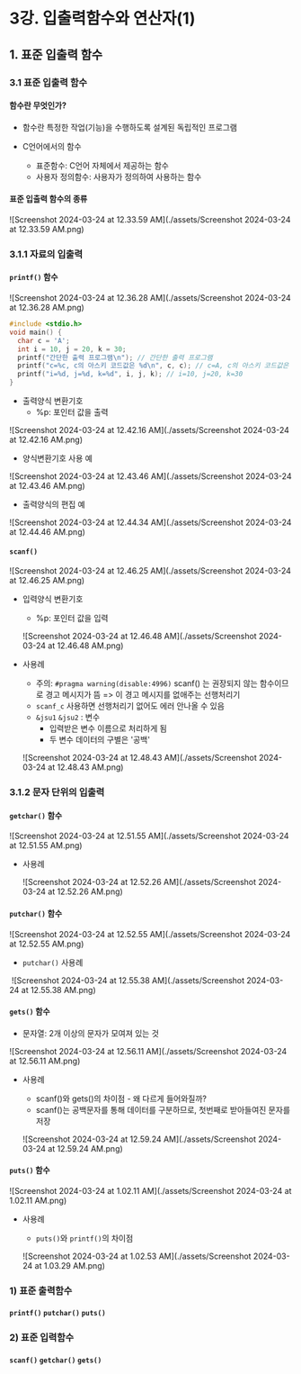 # 3강. 입출력함수와 연산자(1)

## 1. 표준 입출력 함수

### 3.1 표준 입출력 함수

#### 함수란 무엇인가?

- 함수란 특정한 작업(기능)을 수행하도록 설계된 독립적인 프로그램

- C언어에서의 함수
  - 표준함수: C언어 자체에서 제공하는 함수
  - 사용자 정의함수: 사용자가 정의하여 사용하는 함수

#### 표준 입출력 함수의 종류

![Screenshot 2024-03-24 at 12.33.59 AM](./assets/Screenshot 2024-03-24 at 12.33.59 AM.png)

### 3.1.1 자료의 입출력

#### `printf()` 함수

![Screenshot 2024-03-24 at 12.36.28 AM](./assets/Screenshot 2024-03-24 at 12.36.28 AM.png)

```c
#include <stdio.h>
void main() {
  char c = 'A';
  int i = 10, j = 20, k = 30;
  printf("간단한 출력 프로그램\n"); // 간단한 출력 프로그램
  printf("c=%c, c의 아스키 코드값은 %d\n", c, c); // c=A, c의 아스키 코드값은 65
  printf("i=%d, j=%d, k=%d", i, j, k); // i=10, j=20, k=30
}
```

- 출력양식 변환기호
  - %p: 포인터 값을 출력

![Screenshot 2024-03-24 at 12.42.16 AM](./assets/Screenshot 2024-03-24 at 12.42.16 AM.png)

- 양식변환기호 사용 예

![Screenshot 2024-03-24 at 12.43.46 AM](./assets/Screenshot 2024-03-24 at 12.43.46 AM.png)

- 출력양식의 편집 예

![Screenshot 2024-03-24 at 12.44.34 AM](./assets/Screenshot 2024-03-24 at 12.44.46 AM.png)



#### `scanf()`

![Screenshot 2024-03-24 at 12.46.25 AM](./assets/Screenshot 2024-03-24 at 12.46.25 AM.png)

- 입력양식 변환기호

  - %p: 포인터 값을 입력

  ![Screenshot 2024-03-24 at 12.46.48 AM](./assets/Screenshot 2024-03-24 at 12.46.48 AM.png)

- 사용례

  - 주의: `#pragma warning(disable:4996)`  scanf() 는 권장되지 않는 함수이므로 경고 메시지가 뜸 => 이 경고 메시지를 없애주는 선행처리기
  - `scanf_c` 사용하면 선행처리기 없어도 에러 안나올 수 있음
  - `&jsu1` `&jsu2` : 변수
    - 입력받은 변수 이름으로 처리하게 됨
    - 두 변수 데이터의 구별은 '공백'

  ![Screenshot 2024-03-24 at 12.48.43 AM](./assets/Screenshot 2024-03-24 at 12.48.43 AM.png)



### 3.1.2 문자 단위의 입출력

#### `getchar()` 함수

![Screenshot 2024-03-24 at 12.51.55 AM](./assets/Screenshot 2024-03-24 at 12.51.55 AM.png)

- 사용례

  ![Screenshot 2024-03-24 at 12.52.26 AM](./assets/Screenshot 2024-03-24 at 12.52.26 AM.png)



#### `putchar()` 함수

![Screenshot 2024-03-24 at 12.52.55 AM](./assets/Screenshot 2024-03-24 at 12.52.55 AM.png)

- `putchar()` 사용례

​	![Screenshot 2024-03-24 at 12.55.38 AM](./assets/Screenshot 2024-03-24 at 12.55.38 AM.png)



#### `gets()` 함수

- 문자열: 2개 이상의 문자가 모여져 있는 것

![Screenshot 2024-03-24 at 12.56.11 AM](./assets/Screenshot 2024-03-24 at 12.56.11 AM.png)

- 사용례

  - scanf()와 gets()의 차이점 - 왜 다르게 들어와질까?
  - scanf()는 공백문자를 통해 데이터를 구분하므로, 첫번째로 받아들여진 문자를 저장

  ![Screenshot 2024-03-24 at 12.59.24 AM](./assets/Screenshot 2024-03-24 at 12.59.24 AM.png)



#### `puts()` 함수

![Screenshot 2024-03-24 at 1.02.11 AM](./assets/Screenshot 2024-03-24 at 1.02.11 AM.png)

- 사용례

  - `puts()`와 `printf()`의 차이점

  ![Screenshot 2024-03-24 at 1.02.53 AM](./assets/Screenshot 2024-03-24 at 1.03.29 AM.png)

  



### 1) 표준 출력함수

#### `printf()` `putchar()` `puts()`

### 2) 표준 입력함수

#### `scanf()` `getchar()` `gets()`